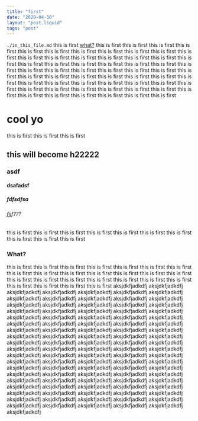 ```yaml
---
title: "first"
date: "2020-04-10"
layout: "post.liquid"
tags: "post"
---
```


`./in_this_file.md`
this is first
[what?](https://duck.com)
this is first
this is first
this is first
this is first
this is first
this is first
this is first
this is first
this is first
this is first
this is first
this is first
this is first
this is first
this is first
this is first
this is first
this is first
this is first
this is first
this is first
this is first
this is first
this is first
this is first
this is first
this is first
this is first
this is first
this is first
this is first
this is first
this is first
this is first
this is first
this is first
this is first
this is first
this is first
this is first
this is first
this is first
this is first
this is first
this is first
this is first
this is first
this is first
this is first
this is first
this is first
this is first
this is first
this is first
this is first
this is first
this is first
this is first
this is first
# cool yo
this is first
this is first
this is first

## this will become h22222
### asdf
#### dsafadsf
##### fdfsdfsa
###### fjjf???
this is first
this is first
this is first
this is first
this is first
this is first
this is first
this is first
this is first
this is first

### What?
this is first
this is first
this is first
this is first
this is first
this is first
this is first
this is first
this is first
this is first
this is first
this is first
this is first
this is first
this is first
this is first
this is first
this is first
this is first
this is first
this is first
this is first
this is first
this is first
this is first
aksjdkfjadkdfj
aksjdkfjadkdfj
aksjdkfjadkdfj
aksjdkfjadkdfj
aksjdkfjadkdfj
aksjdkfjadkdfj
aksjdkfjadkdfj
aksjdkfjadkdfj
aksjdkfjadkdfj
aksjdkfjadkdfj
aksjdkfjadkdfj
aksjdkfjadkdfj
aksjdkfjadkdfj
aksjdkfjadkdfj
aksjdkfjadkdfj
aksjdkfjadkdfj
aksjdkfjadkdfj
aksjdkfjadkdfj
aksjdkfjadkdfj
aksjdkfjadkdfj
aksjdkfjadkdfj
aksjdkfjadkdfj
aksjdkfjadkdfj
aksjdkfjadkdfj
aksjdkfjadkdfj
aksjdkfjadkdfj
aksjdkfjadkdfj
aksjdkfjadkdfj
aksjdkfjadkdfj
aksjdkfjadkdfj
aksjdkfjadkdfj
aksjdkfjadkdfj
aksjdkfjadkdfj
aksjdkfjadkdfj
aksjdkfjadkdfj
aksjdkfjadkdfj
aksjdkfjadkdfj
aksjdkfjadkdfj
aksjdkfjadkdfj
aksjdkfjadkdfj
aksjdkfjadkdfj
aksjdkfjadkdfj
aksjdkfjadkdfj
aksjdkfjadkdfj
aksjdkfjadkdfj
aksjdkfjadkdfj
aksjdkfjadkdfj
aksjdkfjadkdfj
aksjdkfjadkdfj
aksjdkfjadkdfj
aksjdkfjadkdfj
aksjdkfjadkdfj
aksjdkfjadkdfj
aksjdkfjadkdfj
aksjdkfjadkdfj
aksjdkfjadkdfj
aksjdkfjadkdfj
aksjdkfjadkdfj
aksjdkfjadkdfj
aksjdkfjadkdfj
aksjdkfjadkdfj
aksjdkfjadkdfj
aksjdkfjadkdfj
aksjdkfjadkdfj
aksjdkfjadkdfj
aksjdkfjadkdfj
aksjdkfjadkdfj
aksjdkfjadkdfj
aksjdkfjadkdfj
aksjdkfjadkdfj
aksjdkfjadkdfj
aksjdkfjadkdfj
aksjdkfjadkdfj
aksjdkfjadkdfj
aksjdkfjadkdfj
aksjdkfjadkdfj
aksjdkfjadkdfj
aksjdkfjadkdfj
aksjdkfjadkdfj
aksjdkfjadkdfj
aksjdkfjadkdfj
aksjdkfjadkdfj
aksjdkfjadkdfj
aksjdkfjadkdfj
aksjdkfjadkdfj
aksjdkfjadkdfj
aksjdkfjadkdfj
aksjdkfjadkdfj
aksjdkfjadkdfj
aksjdkfjadkdfj
aksjdkfjadkdfj
aksjdkfjadkdfj
aksjdkfjadkdfj
aksjdkfjadkdfj
aksjdkfjadkdfj
aksjdkfjadkdfj
aksjdkfjadkdfj
aksjdkfjadkdfj